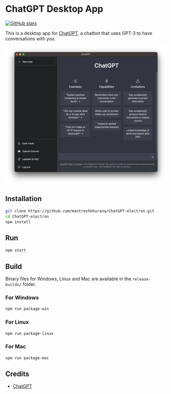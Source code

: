 # ChatGPT Desktop App

[![GitHub stars](https://img.shields.io/github/stars/mantreshkhurana/Chatgpt-electron.svg?style=social&label=Star&maxAge=2592000)](https://github.com/mantreshkhurana/ChatGPT-electron)

This is a desktop app for [ChatGPT](https://chat.openai.com/), a chatbot that uses GPT-3 to have conversations with you.

![Screenshot](./screenshots/screenshot-1.png)

## Installation

```bash
git clone https://github.com/mantreshkhurana/ChatGPT-electron.git
cd ChatGPT-electron
npm install
```

## Run

```bash
npm start
```

## Build

Binary files for Windows, Linux and Mac are available in the `release-builds/` folder.

### For Windows

```bash
npm run package-win
```

### For Linux

```bash
npm run package-linux
```

### For Mac

```bash
npm run package-mac
```

## Credits

- [ChatGPT](https://chat.openai.com/)
